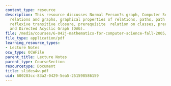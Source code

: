 ```yaml
---
content_type: resource
description: This resource discusses Normal Person?s graph, Computer Scientist?s graph,
  relations and graphs, graphical properties of relations, paths, path relations,
  reflexive transitive closure, prerequisite  relation on classes, prerequisite graph,
  and Directed Acyclic Graph (DAG).
file: /media/courses/6-042j-mathematics-for-computer-science-fall-2005/600283cc83a204295ea5251598586159_slides4w.pdf
file_type: application/pdf
learning_resource_types:
- Lecture Notes
ocw_type: OCWFile
parent_title: Lecture Notes
parent_type: CourseSection
resourcetype: Document
title: slides4w.pdf
uid: 600283cc-83a2-0429-5ea5-251598586159
---
```

